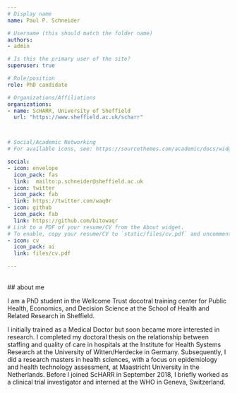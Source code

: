 ```yaml
---
# Display name
name: Paul P. Schneider

# Username (this should match the folder name)
authors:
- admin

# Is this the primary user of the site?
superuser: true

# Role/position
role: PhD candidate

# Organizations/Affiliations
organizations:
- name: ScHARR, University of Sheffield
  url: "https://www.sheffield.ac.uk/scharr"



# Social/Academic Networking
# For available icons, see: https://sourcethemes.com/academic/docs/widgets/#icons

social:
- icon: envelope
  icon_pack: fas
  link:  mailto:p.schneider@sheffield.ac.uk
- icon: twitter
  icon_pack: fab
  link: https://twitter.com/waq0r
- icon: github
  icon_pack: fab
  link: https://github.com/bitowaqr
# Link to a PDF of your resume/CV from the About widget.
# To enable, copy your resume/CV to `static/files/cv.pdf` and uncomment the lines below.  
- icon: cv
  icon_pack: ai
  link: files/cv.pdf

---
```

<br>
## about me

I am a PhD student in the Wellcome Trust docotral training center for Public Health, Economics, and Decision Science at the School of Health and Related Research in Sheffield.

I initially trained as a Medical Doctor but soon became more interested in research. I completed my doctoral thesis on the relationship between staffing and quality of care in hospitals at the Institute for Health Systems Research at the University of Witten/Herdecke in Germany. Subsequently, I did a research masters in health sciences, with a focus on epidemiology and health technology assessment, at Maastricht University in the Netherlands. Before I joined ScHARR in September 2018, I briefly worked as a clinical trial investigator and interned at the WHO in Geneva, Switzerland.





